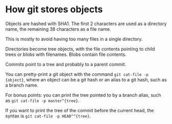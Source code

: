 # How git stores objects

Objects are hashed with SHA1. The first 2 characters are used as a directory name, the remaining 38 characters as a file name.

This is mostly to avoid having too many files in a single directory.

Directories become tree objects, with the file contents pointing to child trees or blobs with filenames.
Blobs contain file contents.

Commits point to a tree and probably to a parent commit.

You can pretty-print a git object with the command `git cat-file -p {object}`, where an object can be a git hash or an alias to a git hash, such as a branch name.

For bonus points: you can print the tree pointed to by a branch alias, such as `git cat-file -p master^{tree}`.

If you want to print the tree of the commit before the current head, the syntax is `git cat-file -p HEAD^^{tree}`.

